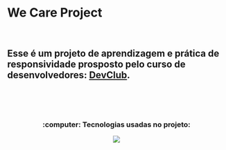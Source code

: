 <h1>We Care Project</h1>
<br>
<h2>Esse é um projeto de aprendizagem e prática de responsividade prosposto pelo curso de desenvolvedores: <a href="https://rodolfomori.com.br/devclub">DevClub</a>.</h2>
<br>
<br>
<img />
<br>
<br>
<h3 align="center">:computer: Tecnologias usadas no projeto:</h3>
<p align="center">
  <a href="https://skillicons.dev">
    <img src="https://skillicons.dev/icons?i=html,css" />
  </a>
</p>
